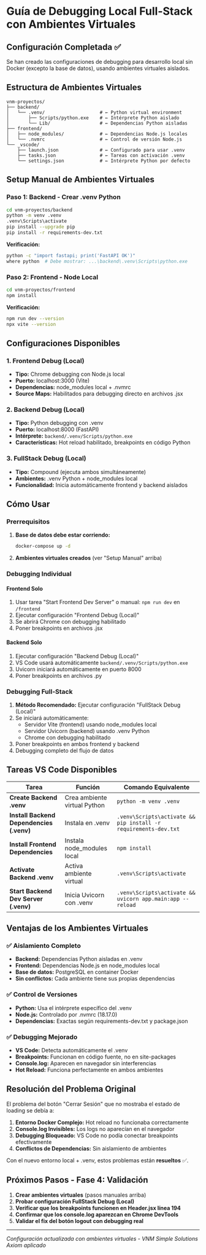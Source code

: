 # Guía de Debugging Local Full-Stack con Ambientes Virtuales

## Configuración Completada ✅

Se han creado las configuraciones de debugging para desarrollo local sin Docker (excepto la base de datos), usando ambientes virtuales aislados.

## Estructura de Ambientes Virtuales

```
vnm-proyectos/
├── backend/
│   └── .venv/                    # ← Python virtual environment
│       ├── Scripts/python.exe    # ← Intérprete Python aislado
│       └── Lib/                  # ← Dependencias Python aisladas
├── frontend/
│   ├── node_modules/             # ← Dependencias Node.js locales
│   └── .nvmrc                    # ← Control de versión Node.js
└── _vscode/
    ├── launch.json               # ← Configurado para usar .venv
    ├── tasks.json                # ← Tareas con activación .venv
    └── settings.json             # ← Intérprete Python por defecto
```

## Setup Manual de Ambientes Virtuales

### Paso 1: Backend - Crear .venv Python

```bash
cd vnm-proyectos/backend
python -m venv .venv
.venv\Scripts\activate
pip install --upgrade pip
pip install -r requirements-dev.txt
```

**Verificación:**
```bash
python -c "import fastapi; print('FastAPI OK')"
where python  # Debe mostrar: ...\backend\.venv\Scripts\python.exe
```

### Paso 2: Frontend - Node Local

```bash
cd vnm-proyectos/frontend
npm install
```

**Verificación:**
```bash
npm run dev --version
npx vite --version
```

## Configuraciones Disponibles

### 1. **Frontend Debug (Local)**
- **Tipo:** Chrome debugging con Node.js local
- **Puerto:** localhost:3000 (Vite)
- **Dependencias:** node_modules local + .nvmrc
- **Source Maps:** Habilitados para debugging directo en archivos .jsx

### 2. **Backend Debug (Local)**
- **Tipo:** Python debugging con .venv
- **Puerto:** localhost:8000 (FastAPI)
- **Intérprete:** `backend/.venv/Scripts/python.exe`
- **Características:** Hot reload habilitado, breakpoints en código Python

### 3. **FullStack Debug (Local)**
- **Tipo:** Compound (ejecuta ambos simultáneamente)
- **Ambientes:** .venv Python + node_modules local
- **Funcionalidad:** Inicia automáticamente frontend y backend aislados

## Cómo Usar

### Prerrequisitos
1. **Base de datos debe estar corriendo:**
   ```bash
   docker-compose up -d
   ```

2. **Ambientes virtuales creados** (ver "Setup Manual" arriba)

### Debugging Individual

#### Frontend Solo
1. Usar tarea "Start Frontend Dev Server" o manual: `npm run dev` en `/frontend`
2. Ejecutar configuración "Frontend Debug (Local)"
3. Se abrirá Chrome con debugging habilitado
4. Poner breakpoints en archivos .jsx

#### Backend Solo
1. Ejecutar configuración "Backend Debug (Local)"
2. VS Code usará automáticamente `backend/.venv/Scripts/python.exe`
3. Uvicorn iniciará automáticamente en puerto 8000
4. Poner breakpoints en archivos .py

### Debugging Full-Stack
1. **Método Recomendado:** Ejecutar configuración "FullStack Debug (Local)"
2. Se iniciará automáticamente:
   - Servidor Vite (frontend) usando node_modules local
   - Servidor Uvicorn (backend) usando .venv Python
   - Chrome con debugging habilitado
3. Poner breakpoints en ambos frontend y backend
4. Debugging completo del flujo de datos

## Tareas VS Code Disponibles

| Tarea | Función | Comando Equivalente |
|---|---|---|
| **Create Backend .venv** | Crea ambiente virtual Python | `python -m venv .venv` |
| **Install Backend Dependencies (.venv)** | Instala en .venv | `.venv\Scripts\activate && pip install -r requirements-dev.txt` |
| **Install Frontend Dependencies** | Instala node_modules local | `npm install` |
| **Activate Backend .venv** | Activa ambiente virtual | `.venv\Scripts\activate` |
| **Start Backend Dev Server (.venv)** | Inicia Uvicorn con .venv | `.venv\Scripts\activate && uvicorn app.main:app --reload` |

## Ventajas de los Ambientes Virtuales

### ✅ **Aislamiento Completo**
- **Backend:** Dependencias Python aisladas en .venv
- **Frontend:** Dependencias Node.js en node_modules local
- **Base de datos:** PostgreSQL en container Docker
- **Sin conflictos:** Cada ambiente tiene sus propias dependencias

### ✅ **Control de Versiones**
- **Python:** Usa el intérprete específico del .venv
- **Node.js:** Controlado por .nvmrc (18.17.0)
- **Dependencias:** Exactas según requirements-dev.txt y package.json

### ✅ **Debugging Mejorado**
- **VS Code:** Detecta automáticamente el .venv
- **Breakpoints:** Funcionan en código fuente, no en site-packages
- **Console.log:** Aparecen en navegador sin interferencias
- **Hot Reload:** Funciona perfectamente en ambos ambientes

## Resolución del Problema Original

El problema del botón "Cerrar Sesión" que no mostraba el estado de loading se debía a:

1. **Entorno Docker Complejo:** Hot reload no funcionaba correctamente
2. **Console.log Invisibles:** Los logs no aparecían en el navegador
3. **Debugging Bloqueado:** VS Code no podía conectar breakpoints efectivamente
4. **Conflictos de Dependencias:** Sin aislamiento de ambientes

Con el nuevo entorno local + .venv, estos problemas están **resueltos** ✅.

## Próximos Pasos - Fase 4: Validación

1. **Crear ambientes virtuales** (pasos manuales arriba)
2. **Probar configuración FullStack Debug (Local)**
3. **Verificar que los breakpoints funcionen en Header.jsx línea 194**
4. **Confirmar que los console.log aparezcan en Chrome DevTools**
5. **Validar el fix del botón logout con debugging real**

---

*Configuración actualizada con ambientes virtuales - VNM Simple Solutions Axiom aplicado*